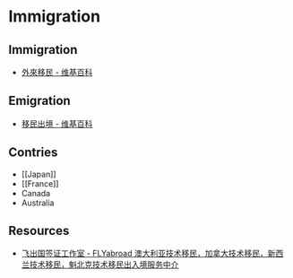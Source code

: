 # Immigration

## Immigration

- [外來移民 - 维基百科](https://zh.wikipedia.org/wiki/%E5%A4%96%E4%BE%86%E7%A7%BB%E6%B0%91)

## Emigration

- [移民出境 - 维基百科](https://zh.wikipedia.org/wiki/%E7%A7%BB%E6%B0%91%E5%87%BA%E5%A2%83)

## Contries

- [[Japan]]
- [[France]]
- Canada
- Australia

## Resources

- [飞出国签证工作室 - FLYabroad 澳大利亚技术移民，加拿大技术移民，新西兰技术移民，魁北克技术移民出入境服务中介](http://ww2.flyabroadvisa.com/)
